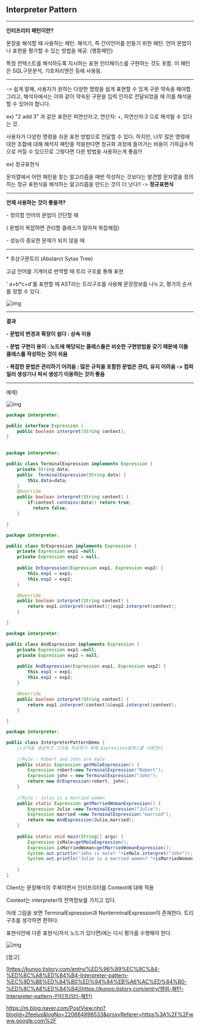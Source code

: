 ## **Interpreter Pattern**

---



**인터프리터 패턴이란?**

문장을 해석할 때 사용하는 패턴. 해석기, 즉 간이언어를 만들기 위한 패턴. 언어 문법이나 표현을 평가할 수 있는 방법을 제공. (행동패턴)

특정 컨텍스트를 해석하도록 지시하는 표현 인터페이스를 구현하는 것도 포함. 이 패턴은 SQL구문분석, 기호처리엔진 등에 사용됨.



---

-> 쉽게 말해, 사용자가 원하는 다양한 명령을 쉽게 표현할 수 있게 구문 약속을 해야함. 그리고, 해석자에서는 이와 같이 약속된 구문을 입력 인자로 전달되었을 때 이를 해석을 할 수 있어야 합니다. 

 

ex) "2 add 3" 과 같은 표현은 피연산자:2, 연산자: +, 피연산자:3 으로 해석될 수 있다는 것.

 사용자가 다양한 명령을 쉬운 표현 방법으로 전달할 수 있다. 하지만, 너무 많은 명령에 대한 조합에 대해 해석자 패턴을 적용한다면 정규화 과정에 들어가는 비용이 기하급수적으로 커질 수 있으므로 그렇다면 다른 방법을 사용하는게 좋음!!! 

 

ex) 정규표현식

문자열에서 어떤 패턴을 찾는 알고리즘을 매번 작성하는 것보다는 발견할 문자열을 정의하는 정규 표현식을 해석하는 알고리즘을 만드는 것이 더 낫다!! -> **정규표현식**

---



**언제 사용하는 것이 좋을까?**

 

\- 정의할 언어의 문법이 간단할 때 

( 문법이 복잡하면 관리할 클래스가 많아져 복잡해짐)

\- 성능이 중요한 문제가 되지 않을 때

---



\* 추상구문트리 (Abstarct Sytax Tree)

고급 언어를 기계어로 번역할 때 트리 구조를 통해 표현

' a+b*c+d'를 표현할 때 AST라는 트리구조를 사용해 문장정보를 나누고, 평가의 순서를 정할 수 있다.



![img](https://k.kakaocdn.net/dn/lJjfu/btquTbePFNC/U1WrHcbfxwI84noe3A89MK/img.png)

---



**결과**

**- 문법의 변경과 확장이 쉽다 : 상속 이용**

**- 문법 구현이 용이 : 노드에 해당되는 클래스들은 비슷한 구현방법을 갖기 때문에 이들 클래스를 작성하는 것이 쉬움**

**- 복잡한 문법은 관리하기 어려움 : 많은 규칙을 포함한 문법은 관리, 유지 어려움 -> 컴파일러 생성기나 파서 생성기 이용하는 것이 좋음**

---





 

 

예제) 



![img](https://k.kakaocdn.net/dn/cJlgX9/btquUBwUopF/99k0t98hbxSK9ZhkL7ALr0/img.png)

```java
package interpreter;

public interface Expression {
	public boolean interpret(String context);
}
 
```
```java
package interpreter;

public class TerminalExpression implements Expression {
	private String data;
	public  TerminalExpression(String data) {
		this.data=data;
	}
	@Override
	public boolean interpret(String context) {
		if(context.contains(data)) return true;
		  return false;
	}

}
```
```java
package interpreter;

public class OrExpression implements Expression {
	private Expression exp1 =null;
	private Expression exp2 = null;
	
	public OrExpression(Expression exp1, Expression exp2) {
		this.exp1 = exp1;
		this.exp2 = exp2;
	}

	@Override
	public boolean interpret(String context) {
		return exp1.interpret(context)||exp2.interpret(context);
	}

}
```

```java
package interpreter;

public class AndExpression implements Expression {
	private Expression exp1 =null;
	private Expression exp2 = null;
	
	public AndExpression(Expression exp1, Expression exp2) {
		this.exp1 = exp1;
		this.exp2 = exp2;
	}

	@Override
	public boolean interpret(String context) {
		return exp1.interpret(context)&&exp2.interpret(context);
	}

}
```

```java
package interpreter;

public class InterpreterPatternDemo {
	//규칙을 생성하고 그것을 파싱하기 위해 Expression클래스를 사용한다
	
	//Rule : Robert and John are male
	public static Expression getMaleExpression() {
		Expression robert=new TerminalExpression("Robert");
		Expression john = new TerminalExpression("John");
		return new OrExpression(robert, john);
	}
	
	//Rule : Julie is a married women
	public static Expression getMarriedWomanExpression() {
		Expression Julie =new TerminalExpression("Julie");
		Expression married =new TerminalExpression("married");
		return new AndExpression(Julie,married);
	}
	
	public static void main(String[] args) {
		Expression isMale=getMaleExpression();
		Expression isMarriedWoman=getMarriedWomanExpression();
		System.out.println("John is male? "+isMale.interpret("John"));
		System.out.println("Julie is a married women? "+isMarriedWoman.interpret("Julie married"));
		
	}
}
```






Client는 문장해석의 주체이면서 인터프리터를 Context에 대해 적용

Context는 interpreter의 전역정보를 가지고 있다.

아래 그림을 보면 TerminalExpression과 NonterminalExpression이 존재한다. 트리구조를 생각하면 편하다.

표현식안에 다른 표현식(자식 노드가 있다면)에는 다시 평가를 수행해야 한다.

 



![img](https://k.kakaocdn.net/dn/bIwOwJ/btquXkOLvut/LPJasDem0fayutumt82YV0/img.png)



 

 

 

 

 

 

 

 

 

[참고]

 

[https://kunoo.tistory.com/entry/%ED%96%89%EC%9C%84-%ED%8C%A8%ED%84%B4-Interpreter-pattern-%EC%9D%B8%ED%84%B0%ED%94%84%EB%A6%AC%ED%84%B0-%ED%8C%A8%ED%84%B4](https://kunoo.tistory.com/entry/행위-패턴-Interpreter-pattern-인터프리터-패턴)

<https://m.blog.naver.com/PostView.nhn?blogId=2feelus&logNo=220664898533&proxyReferer=https%3A%2F%2Fwww.google.com%2F>

 

 
